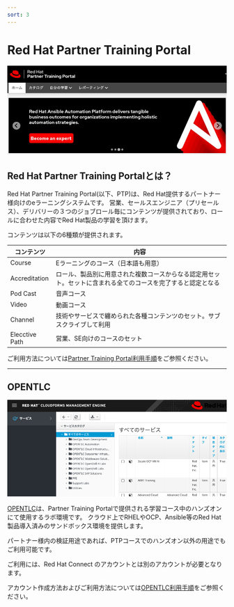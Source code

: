 ```yaml
---
sort: 3
---
```


# Red Hat Partner Training Portal

 ![picture](https://github.com/KaitoInaba/rh-open-renew/blob/main/offering/images/ptp/top.png?raw=true)

## Red Hat Partner Training Portalとは？

Red Hat Partner Training Portal(以下、PTP)は、Red Hat提供するパートナー様向けのeラーニングシステムです。
営業、セールスエンジニア（プリセールス）、デリバリーの３つのジョブロール毎にコンテンツが提供されており、ロールに合わせた内容でRed Hat製品の学習を頂けます。

コンテンツは以下の6種類が提供されます。

|コンテンツ|内容|
| ---- | ---- |
|Course|Eラーニングのコース（日本語も用意）|
|Accreditation|ロール、製品別に用意された複数コースからなる認定用セット。セットに含まれる全てのコースを完了すると認定となる|
|Pod Cast|音声コース|
|Video|動画コース|
|Channel|技術やサービスで纏められた各種コンテンツのセット。サブスクライブして利用|
|Elecctive Path|営業、SE向けのコースのセット|

ご利用方法については[Partner Training Portal利用手順](https://kaitoinaba.github.io/rh-open-renew/offering/usage-ptp.html)をご参照ください。

<hr>

## OPENTLC

 ![picture](https://github.com/KaitoInaba/rh-open-renew/blob/main/offering/images/ptp/opentlc.png?raw=true)
 
[OPENTLC](https://labs.opentlc.com/)は、Partner Training Portalで提供される学習コース中のハンズオンにて使用するラボ環境です。
クラウド上でRHELやOCP、Ansible等のRed Hat製品導入済みのサンドボックス環境を提供します。

パートナー様内の検証用途であれば、PTPコースでのハンズオン以外の用途でもご利用可能です。

ご利用には、Red Hat Connect のアカウントとは別のアカウントが必要となります。

アカウント作成方法およびご利用方法については[OPENTLC利用手順](https://kaitoinaba.github.io/rh-open-renew/offering/usage-opentlc.html)をご参照ください。